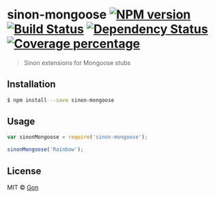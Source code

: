 # sinon-mongoose [![NPM version][npm-image]][npm-url] [![Build Status][travis-image]][travis-url] [![Dependency Status][daviddm-image]][daviddm-url] [![Coverage percentage][coveralls-image]][coveralls-url]
> Sinon extensions for Mongoose stubs

## Installation

```sh
$ npm install --save sinon-mongoose
```

## Usage

```js
var sinonMongoose = require('sinon-mongoose');

sinonMongoose('Rainbow');
```
## License

MIT © [Gon]()


[npm-image]: https://badge.fury.io/js/sinon-mongoose.svg
[npm-url]: https://npmjs.org/package/sinon-mongoose
[travis-image]: https://travis-ci.org/gaguirre/sinon-mongoose.svg?branch=master
[travis-url]: https://travis-ci.org/gaguirre/sinon-mongoose
[daviddm-image]: https://david-dm.org/gaguirre/sinon-mongoose.svg?theme=shields.io
[daviddm-url]: https://david-dm.org/gaguirre/sinon-mongoose
[coveralls-image]: https://coveralls.io/repos/gaguirre/sinon-mongoose/badge.svg
[coveralls-url]: https://coveralls.io/r/gaguirre/sinon-mongoose
